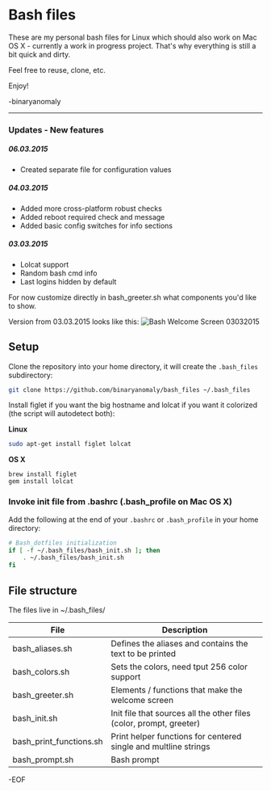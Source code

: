 # Bash files

These are my personal bash files for Linux which should also work on Mac OS X - currently a work in progress project. That's why everything is still a bit quick and dirty.

Feel free to reuse, clone, etc.

Enjoy!

-binaryanomaly


---

### Updates - New features

##### 06.03.2015
 - Created separate file for configuration values

##### 04.03.2015
 - Added more cross-platform robust checks
 - Added reboot required check and message
 - Added basic config switches for info sections


##### 03.03.2015
 - Lolcat support
 - Random bash cmd info
 - Last logins hidden by default

For now customize directly in bash_greeter.sh what components you'd like to show.

Version from 03.03.2015 looks like this: ![Bash Welcome Screen 03032015](http://i.imgur.com/jiCK38n.png "Bash Welcome Screen 03.03.2015")


## Setup

Clone the repository into your home directory, it will create the `.bash_files` subdirectory:

```bash
git clone https://github.com/binaryanomaly/bash_files ~/.bash_files
```

Install figlet if you want the big hostname and lolcat if you want it colorized (the script will autodetect both):

**Linux**
```bash
sudo apt-get install figlet lolcat
```

**OS X**
```
brew install figlet
gem install lolcat
```


### Invoke init file from .bashrc (.bash_profile on Mac OS X)

Add the following at the end of your `.bashrc` or `.bash_profile` in your home directory:

```bash
# Bash_dotfiles initialization
if [ -f ~/.bash_files/bash_init.sh ]; then
    . ~/.bash_files/bash_init.sh
fi
```


## File structure

The files live in ~/.bash_files/

| File | Description |
| ---- | ----------- |
| bash_aliases.sh | Defines the aliases and contains the text to be printed |
| bash_colors.sh  | Sets the colors, need tput 256 color support |
| bash_greeter.sh  | Elements / functions that make the welcome screen |
| bash_init.sh  | Init file that sources all the other files (color, prompt, greeter) |
| bash_print_functions.sh  | Print helper functions for centered single and multline strings |
| bash_prompt.sh  | Bash prompt |


-EOF
